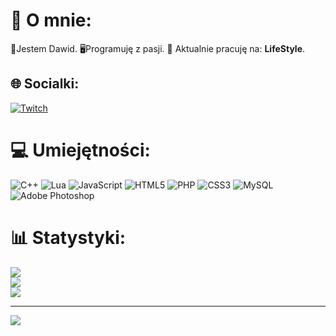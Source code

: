 # 💫 O mnie:
🙋Jestem Dawid.
🖥️Programuję z pasji.
🤝 Aktualnie pracuję na: **LifeStyle**.


## 🌐 Socialki:
[![Twitch](https://img.shields.io/badge/Twitch-%239146FF.svg?logo=Twitch&logoColor=white)](https://twitch.tv/dawid000pl) 

# 💻 Umiejętności:
![C++](https://img.shields.io/badge/c++-%2300599C.svg?style=flat&logo=c%2B%2B&logoColor=white) ![Lua](https://img.shields.io/badge/lua-%232C2D72.svg?style=flat&logo=lua&logoColor=white) ![JavaScript](https://img.shields.io/badge/javascript-%23323330.svg?style=flat&logo=javascript&logoColor=%23F7DF1E) ![HTML5](https://img.shields.io/badge/html5-%23E34F26.svg?style=flat&logo=html5&logoColor=white) ![PHP](https://img.shields.io/badge/php-%23777BB4.svg?style=flat&logo=php&logoColor=white) ![CSS3](https://img.shields.io/badge/css3-%231572B6.svg?style=flat&logo=css3&logoColor=white) ![MySQL](https://img.shields.io/badge/mysql-%2300f.svg?style=flat&logo=mysql&logoColor=white) ![Adobe Photoshop](https://img.shields.io/badge/adobephotoshop-%2331A8FF.svg?style=flat&logo=adobephotoshop&logoColor=white)
# 📊 Statystyki:
![](https://github-readme-stats.vercel.app/api?username=dawid0000&theme=radical&hide_border=true&include_all_commits=true&count_private=false)<br/>
![](https://github-readme-streak-stats.herokuapp.com/?user=dawid0000&theme=radical&hide_border=true)<br/>
![](https://github-readme-stats.vercel.app/api/top-langs/?username=dawid0000&theme=radical&hide_border=true&include_all_commits=true&count_private=false&layout=compact)

---
[![](https://visitcount.itsvg.in/api?id=dawid0000&icon=7&color=5)](https://visitcount.itsvg.in)

